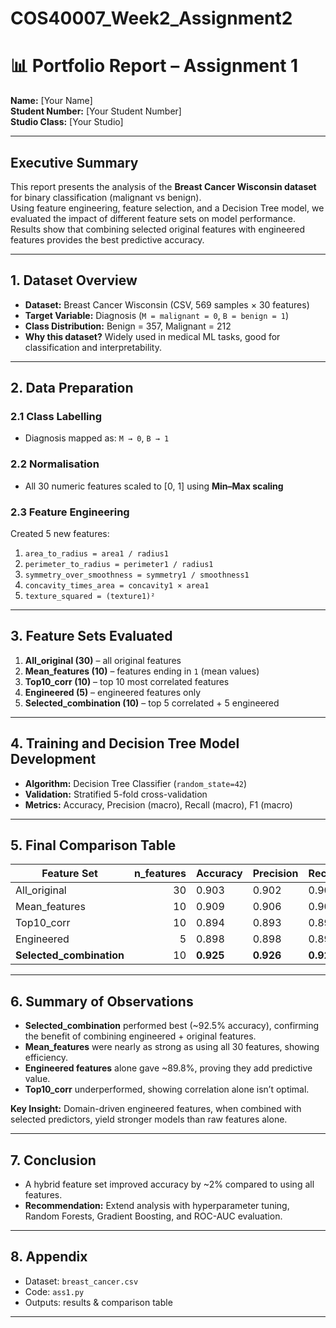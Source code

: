 # COS40007_Week2_Assignment2

# 📊 Portfolio Report – Assignment 1

**Name:** [Your Name]  
**Student Number:** [Your Student Number]  
**Studio Class:** [Your Studio]  

---

## Executive Summary
This report presents the analysis of the **Breast Cancer Wisconsin dataset** for binary classification (malignant vs benign).  
Using feature engineering, feature selection, and a Decision Tree model, we evaluated the impact of different feature sets on model performance.  
Results show that combining selected original features with engineered features provides the best predictive accuracy.

---

## 1. Dataset Overview
- **Dataset:** Breast Cancer Wisconsin (CSV, 569 samples × 30 features)  
- **Target Variable:** Diagnosis (`M = malignant = 0`, `B = benign = 1`)  
- **Class Distribution:** Benign = 357, Malignant = 212  
- **Why this dataset?** Widely used in medical ML tasks, good for classification and interpretability.  

---

## 2. Data Preparation
### 2.1 Class Labelling
- Diagnosis mapped as: `M → 0`, `B → 1`

### 2.2 Normalisation
- All 30 numeric features scaled to [0, 1] using **Min–Max scaling**

### 2.3 Feature Engineering
Created 5 new features:
1. `area_to_radius = area1 / radius1`
2. `perimeter_to_radius = perimeter1 / radius1`
3. `symmetry_over_smoothness = symmetry1 / smoothness1`
4. `concavity_times_area = concavity1 × area1`
5. `texture_squared = (texture1)²`

---

## 3. Feature Sets Evaluated
1. **All_original (30)** – all original features  
2. **Mean_features (10)** – features ending in `1` (mean values)  
3. **Top10_corr (10)** – top 10 most correlated features  
4. **Engineered (5)** – engineered features only  
5. **Selected_combination (10)** – top 5 correlated + 5 engineered  

---

## 4. Training and Decision Tree Model Development
- **Algorithm:** Decision Tree Classifier (`random_state=42`)  
- **Validation:** Stratified 5-fold cross-validation  
- **Metrics:** Accuracy, Precision (macro), Recall (macro), F1 (macro)  

---

## 5. Final Comparison Table

| Feature Set             | n_features | Accuracy | Precision | Recall | F1   |
|--------------------------|-----------:|----------|-----------|--------|------|
| All_original             | 30         | 0.903    | 0.902     | 0.902  | 0.903 |
| Mean_features            | 10         | 0.909    | 0.906     | 0.906  | 0.906 |
| Top10_corr               | 10         | 0.894    | 0.893     | 0.894  | 0.894 |
| Engineered               | 5          | 0.898    | 0.898     | 0.898  | 0.898 |
| **Selected_combination** | 10         | **0.925** | **0.926** | **0.925** | **0.925** |

---

## 6. Summary of Observations
- **Selected_combination** performed best (~92.5% accuracy), confirming the benefit of combining engineered + original features.  
- **Mean_features** were nearly as strong as using all 30 features, showing efficiency.  
- **Engineered features** alone gave ~89.8%, proving they add predictive value.  
- **Top10_corr** underperformed, showing correlation alone isn’t optimal.  

**Key Insight:** Domain-driven engineered features, when combined with selected predictors, yield stronger models than raw features alone.

---

## 7. Conclusion
- A hybrid feature set improved accuracy by ~2% compared to using all features.  
- **Recommendation:** Extend analysis with hyperparameter tuning, Random Forests, Gradient Boosting, and ROC-AUC evaluation.  

---

## 8. Appendix
- Dataset: `breast_cancer.csv`  
- Code: `ass1.py`  
- Outputs: results & comparison table  
---
